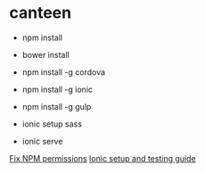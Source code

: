 # canteen

- npm install
- bower install

- npm install -g cordova
- npm install -g ionic
- npm install -g gulp

- ionic setup sass
- ionic serve

[Fix NPM permissions](https://docs.npmjs.com/getting-started/fixing-npm-permissions)
[Ionic setup and testing guide](http://ionicframework.com/docs/guide/installation.html)
